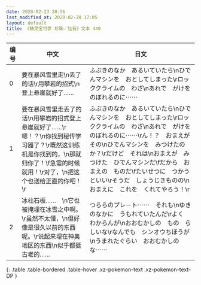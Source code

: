 ```yaml
---
date: 2020-02-23 20:56
last_modified_at: 2020-02-28 17:05
layout: default
title: 《精灵宝可梦 珍珠／钻石》文本 449
---
```

| 编号 | 中文 | 日文 |
| ---- | ---- | ---- |
| 0 | 要在暴风雪里走\n丢了的话\r用攀岩的招式\n登上悬崖就好了…… | ふぶきのなか　あるいていたら\nひでんマシンを　おとしてしまった\rロッククライムの　わざ\nあれで　がけを　のぼれるのに⋯⋯ |
| 1 | 要在暴风雪里走丢了的话\n用攀岩的招式登上悬崖就好了……\r嗯！？\n你找到秘传学习器了？\r既然这训练机是你找到的，\n那就归你了！\f急需的时候就用！\r对了，\n把这个也送给正直的你吧！\r | ふぶきのなか　あるいていたら\nひでんマシンを　おとしてしまった\rロッククライムの　わざ\nあれで　がけを　のぼれるのに⋯⋯\rん！？　おまえが　その\nひでんマシンを　みつけたのか？\rだけど　それは\nおまえが　みつけた　ひでんマシンだ\fだから　おまえの　ものだ\fたいせつに　つかうといい\rそうだ　しょうじきものの\nおまえに　これを　くれてやろう！\r |
| 2 | 冰柱石板……　\n它也被掩埋在冰雪之中啊。\r虽然不太懂，\n但好像是很久以前的东西呢。\r说起来埋在神奥地区的东西\n似乎都挺古老的…… | つららのプレ－ト⋯⋯　それも\nゆきのなかに　うもれていたんだ\rよく　わからんが\nおおむかしの　もの　らしいな\rなんでも　シンオウちほうが\nうまれたぐらい　おおむかしの　な⋯⋯ |
{: .table .table-bordered .table-hover .xz-pokemon-text .xz-pokemon-text-DP }